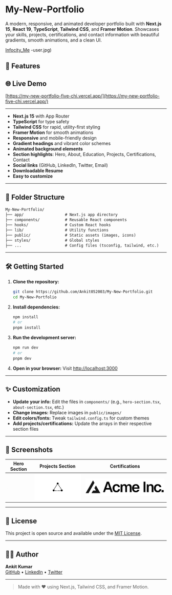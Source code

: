 # My-New-Portfolio

A modern, responsive, and animated developer portfolio built with **Next.js 15**, **React 19**, **TypeScript**, **Tailwind CSS**, and **Framer Motion**. Showcases your skills, projects, certifications, and contact information with beautiful gradients, smooth animations, and a clean UI.

[Infocity_Me](https://github.com/user-attachments/assets/75125e9b-7249-4375-b984-01b209cf9513)
-user.jpg)


## 🚀 Features


## 🌐 Live Demo

[https://my-new-portfolio-five-chi.vercel.app/](https://my-new-portfolio-five-chi.vercel.app/)

---

- **Next.js 15** with App Router
- **TypeScript** for type safety
- **Tailwind CSS** for rapid, utility-first styling
- **Framer Motion** for smooth animations
- **Responsive** and mobile-friendly design
- **Gradient headings** and vibrant color schemes
- **Animated background elements**
- **Section highlights**: Hero, About, Education, Projects, Certifications, Contact
- **Social links** (GitHub, LinkedIn, Twitter, Email)
- **Downloadable Resume**
- **Easy to customize**

---

## 📂 Folder Structure

```
My-New-Portfolio/
├── app/                  # Next.js app directory
├── components/           # Reusable React components
├── hooks/                # Custom React hooks
├── lib/                  # Utility functions
├── public/               # Static assets (images, icons)
├── styles/               # Global styles
├── ...                   # Config files (tsconfig, tailwind, etc.)
```

---

## 🛠️ Getting Started

1. **Clone the repository:**
   ```bash
   git clone https://github.com/Ankit052003/My-New-Portfolio.git
   cd My-New-Portfolio
   ```
2. **Install dependencies:**
   ```bash
   npm install
   # or
   pnpm install
   ```
3. **Run the development server:**
   ```bash
   npm run dev
   # or
   pnpm dev
   ```
4. **Open in your browser:**
   Visit [http://localhost:3000](http://localhost:3000)

---

## ✨ Customization

- **Update your info:** Edit the files in `components/` (e.g., `hero-section.tsx`, `about-section.tsx`, etc.)
- **Change images:** Replace images in `public/images/`
- **Edit colors/fonts:** Tweak `tailwind.config.ts` for custom themes
- **Add projects/certifications:** Update the arrays in their respective section files

---

## 📸 Screenshots

| Hero Section | Projects Section | Certifications |
|--------------|-----------------|---------------|
| ![Hero](public/placeholder.jpg) | ![Projects](public/placeholder-logo.png) | ![Certs](public/placeholder-logo.svg) |

---

## 📄 License

This project is open source and available under the [MIT License](LICENSE).

---

## 🙋‍♂️ Author

**Ankit Kumar**  
[GitHub](https://github.com/Ankit052003) • [LinkedIn](https://www.linkedin.com/in/ankit-kumar-501356301/) • [Twitter](https://x.com/ANKIT052003)

---

> Made with ❤️ using Next.js, Tailwind CSS, and Framer Motion.
